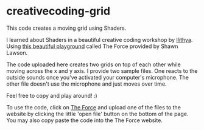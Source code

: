 # creativecoding-grid
This code creates a moving grid using Shaders.

I learned about Shaders in a beautiful creative coding workshop by [Ilithya](https://www.ilithya.rocks/).
Using [this beautiful playground](https://shawnlawson.github.io/The_Force/) called The Force provided by Shawn Lawson.

The code uploaded here creates two grids on top of each other while moving across the x and y axis.
I provide two sample files. One reacts to the outside sounds once you've activated your computer's microphone.
The other file doesn't use the microphone and just moves over time.

Feel free to copy and play around! :)

To use the code, click on [The Force](https://shawnlawson.github.io/The_Force/) and upload one of the files
to the website by clicking the little 'open file' button on the bottom of the page. 
You may also copy paste the code into the The Force website.
